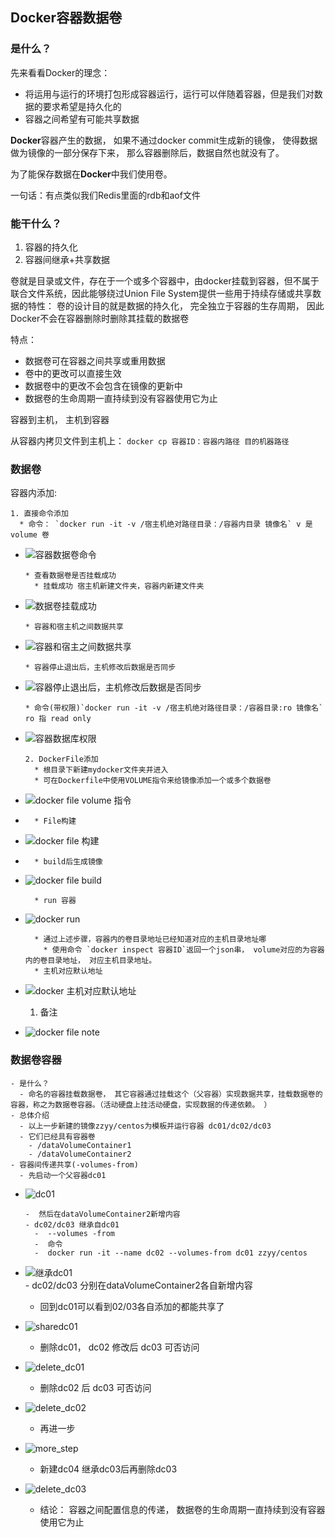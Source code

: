 <!--
 * @Author: liushuangdan
 * @Date: 2020-10-23 11:28:31
 * @LastEditTime: 2021-02-01 18:43:20
 * @LastEditors: Please set LastEditors
 * @Description: 
 * @FilePath: \DockerBook\Docker容器数据卷.md
-->

## Docker容器数据卷

### 是什么？
先来看看Docker的理念：
* 将运用与运行的环境打包形成容器运行，运行可以伴随着容器，但是我们对数据的要求希望是持久化的
* 容器之间希望有可能共享数据


**Docker**容器产生的数据， 如果不通过docker commit生成新的镜像， 使得数据做为镜像的一部分保存下来， 那么容器删除后，数据自然也就没有了。


为了能保存数据在**Docker**中我们使用卷。

一句话：有点类似我们Redis里面的rdb和aof文件


### 能干什么？

1. 容器的持久化
2. 容器间继承+共享数据
   
卷就是目录或文件，存在于一个或多个容器中，由docker挂载到容器，但不属于联合文件系统，因此能够绕过Union File System提供一些用于持续存储或共享数据的特性：
  卷的设计目的就是数据的持久化， 完全独立于容器的生存周期， 因此Docker不会在容器删除时删除其挂载的数据卷

  
特点：
- 数据卷可在容器之间共享或重用数据
- 卷中的更改可以直接生效
- 数据卷中的更改不会包含在镜像的更新中
- 数据卷的生命周期一直持续到没有容器使用它为止

容器到主机， 主机到容器

从容器内拷贝文件到主机上：
`docker cp 容器ID：容器内路径 目的机器路径`

### 数据卷

容器内添加:

    1. 直接命令添加
      * 命令： `docker run -it -v /宿主机绝对路径目录：/容器内目录 镜像名` v 是 volume 卷 
- ![容器数据卷命令](/./images/数据卷命令.png)
  
      * 查看数据卷是否挂载成功
        * 挂载成功 宿主机新建文件夹，容器内新建文件夹
- ![数据卷挂载成功](/./images/docker数据卷挂载成功.png)
  
      * 容器和宿主机之间数据共享
- ![容器和宿主之间数据共享](/./images/数据共享.png)
  
      * 容器停止退出后，主机修改后数据是否同步

- ![容器停止退出后，主机修改后数据是否同步](/./images/docker同步数据卷.png)
  
      * 命令(带权限)`docker run -it -v /宿主机绝对路径目录：/容器目录:ro 镜像名` ro 指 read only
- ![容器数据库权限](/./images/docker数据卷ro.png)
  
      2. DockerFile添加
        * 根目录下新建mydocker文件夹并进入
        * 可在Dockerfile中使用VOLUME指令来给镜像添加一个或多个数据卷
- ![docker file volume 指令](/./images/dockerVolume.png)
- 
        * File构建
- ![docker file 构建](/./images/dockerFile构建.png)
- 
        * build后生成镜像
- ![docker file build](/./images/docker_build.png)

        * run 容器
- ![docker run](/./images/docker_run.png)  

        * 通过上述步骤，容器内的卷目录地址已经知道对应的主机目录地址哪
          * 使用命令 `docker inspect 容器ID`返回一个json串， volume对应的为容器内的卷目录地址， 对应主机目录地址。 
        * 主机对应默认地址
- ![docker 主机对应默认地址](/./images/主机对应默认地址.png)  
  
    1. 备注
- ![docker file note](/./images/docker_fileNote.png)        


### 数据卷容器

    - 是什么？
      - 命名的容器挂载数据卷， 其它容器通过挂载这个（父容器）实现数据共享，挂载数据卷的容器，称之为数据卷容器。（活动硬盘上挂活动硬盘，实现数据的传递依赖。 ）
    - 总体介绍
      - 以上一步新建的镜像zzyy/centos为模板并运行容器 dc01/dc02/dc03
      - 它们已经具有容器卷
        - /dataVolumeContainer1
        - /dataVolumeContainer2
    - 容器间传递共享(-volumes-from)
      - 先启动一个父容器dc01 
  
- ![dc01](/./images/dc01.png)    

      -  然后在dataVolumeContainer2新增内容
      - dc02/dc03 继承自dc01   
        -  --volumes -from
        -  命令 
        -  docker run -it --name dc02 --volumes-from dc01 zzyy/centos
- ![继承dc01](/./images/继承dc01.png)      
        -  dc02/dc03 分别在dataVolumeContainer2各自新增内容
     -  回到dc01可以看到02/03各自添加的都能共享了
- ![sharedc01](/./images/sharedc01.png)
     -  删除dc01， dc02 修改后 dc03 可否访问
-  ![delete_dc01](/./images/delete_dc01.png)
     -  删除dc02 后 dc03 可否访问
-  ![delete_dc02](/./images/delete_dc02.png)
     -  再进一步
-  ![more_step](/./images/more_step.png) 
     -  新建dc04 继承dc03后再删除dc03
-  ![delete_dc03](/./images/delete_dc03.png)
     -  结论： 容器之间配置信息的传递， 数据卷的生命周期一直持续到没有容器使用它为止





